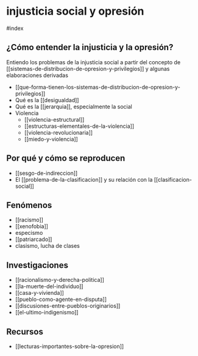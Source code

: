 # injusticia social y opresión
#index 

## ¿Cómo entender la injusticia y la opresión?

Entiendo los problemas de la injusticia social a partir del concepto de [[sistemas-de-distribucion-de-opresion-y-privilegios]] y algunas elaboraciones derivadas

- [[que-forma-tienen-los-sistemas-de-distribucion-de-opresion-y-privilegios]]
- Qué es la [[desigualdad]]
- Qué es la [[jerarquia]], especialmente la social
- Violencia
    - [[violencia-estructural]]
    - [[estructuras-elementales-de-la-violencia]]
    - [[violencia-revolucionaria]]
    - [[miedo-y-violencia]]

## Por qué y cómo se reproducen

- [[sesgo-de-indireccion]]
- El [[problema-de-la-clasificacion]] y su relación con la [[clasificacion-social]]

## Fenómenos

- [[racismo]]
- [[xenofobia]]
- especismo
- [[patriarcado]]
- clasismo, lucha de clases

## Investigaciones

- [[racionalismo-y-derecha-politica]]
- [[la-muerte-del-individuo]]
- [[casa-y-vivienda]]
- [[pueblo-como-agente-en-disputa]]
- [[discusiones-entre-pueblos-originarios]]
- [[el-ultimo-indigenismo]]

## Recursos

- [[lecturas-importantes-sobre-la-opresion]]
